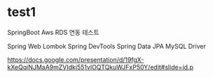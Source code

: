 # test1
SpringBoot Aws RDS 연동 테스트


Spring Web
Lombok
Spring DevTools
Spring Data JPA
MySQL Driver


https://docs.google.com/presentation/d/19fgX-kXeQqiNJMaA9mZVIdkj551vlOQTQkuWJFxP50Y/edit#slide=id.p
